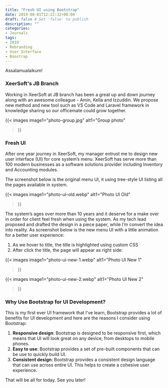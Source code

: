 ```yaml
---
title: "Fresh UI using Bootstrap"
date: 2019-08-01T12:22:32+08:00
draft: false # Set 'false' to publish
description: ""
categories:
- Journals
tags:
- 2019
- Rebranding
- User Interface
- Boostrap
---
```


Assalamualaikum!

### XeerSoft's JB Branch
Working in XeerSoft at JB branch has been a great up and down journey along with an awesome colleague - Amin, Kella and Izzuddin. We propose new method and new tool such as VS Code and Laravel framework in knowledge sharing so our officemate could grow together. 

{{< images
image1="photo-group.jpg"
alt1="Group photo"
>}}

### Fresh UI
After one year journey in XeerSoft, my manager entrust me to design new user interface (UI) for core system’s menu. XeerSoft has serve more than 100 modern businesses as a software solutions provider including Inventory and Accounting modules.

The screenshot below is the original menu UI, it using tree-style UI listing all the pages available in system.

{{< images
image1="photo-ui-old.webp"
alt1="Photo UI Old"
>}}

The system’s ages over more than 10 years and it deserve for a make over in order for client feel fresh when using the system. As my tech lead proposed and drafted the design in a piece paper, while I’m convert the idea into reality. As screenshot below is the new menu UI with a little animation for a better user experience:

1. As we hover to title, the title is highlighted using custom CSS 
2. After click the title, the page will appear as right side:

{{< images
image1="photo-ui-new-1.webp"
alt1="Photo UI New 1"
>}}

{{< images
image1="photo-ui-new-2.webp"
alt1="Photo UI New 2"
>}}

### Why Use Bootstrap for UI Development?

This is my first ever UI framework that I've learn, Bootstrap provides a lot of benefits for UI development and here are the reasons I consider using Bootstrap:

1. **Responsive design**: Bootstrap is designed to be responsive first, which means that UI will look great on any device, from desktops to mobile phones.
2. **Easy to use**: Bootstrap provides a set of pre-built components that can be use to quickly build UI.
3. **Consistent design**: Bootstrap provides a consistent design language that can use across entire UI. This helps to create a cohesive user experience.

That will be all for today. See you later!